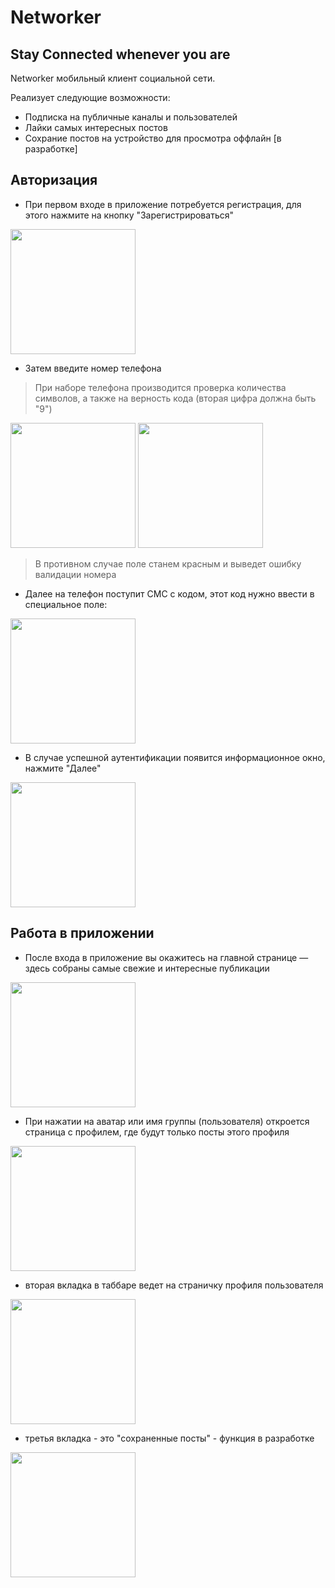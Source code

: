 # Networker
## Stay Connected whenever you are

Networker мобильный клиент социальной сети.

Реализует следующие возможности:
- Подписка на публичные каналы и пользователей
- Лайки самых интересных постов
- Сохрание постов на устройство для просмотра оффлайн [в разработке]

## Авторизация

- При первом входе в приложение потребуется регистрация, для этого нажмите на кнопку "Зарегистрироваться"
<img src="https://i.ibb.co/qxpQxML/Simulator-Screen-Shot-i-Phone-13-mini-2021-11-15-at-21-04-43.png" width="200" />

- Затем введите номер телефона
> При наборе телефона производится проверка количества символов, а также на верность кода (вторая цифра должна быть "9") 
> 
<img src="https://i.ibb.co/XJT0hgf/Simulator-Screen-Shot-i-Phone-13-mini-2021-11-15-at-21-04-50.png" width="200" /> <img src="https://i.ibb.co/YZT4kng/Simulator-Screen-Shot-i-Phone-13-mini-2021-11-15-at-21-44-56.png" width="200" />  
> В противном случае поле станем красным и выведет ошибку валидации номера

- Далее на телефон поступит СМС с кодом, этот код нужно ввести в специальное поле:
<img src="https://i.ibb.co/NSVwSH2/Simulator-Screen-Shot-i-Phone-13-mini-2021-11-15-at-21-05-07.png" width="200" />

- В случае успешной аутентификации появится информационное окно, нажмите "Далее"
<img src="https://i.ibb.co/qn6M6Cc/Simulator-Screen-Shot-i-Phone-13-mini-2021-11-15-at-21-05-25.png" width="200" />

## Работа в приложении

- После входа в приложение вы окажитесь на главной странице — здесь собраны самые свежие и интересные публикации
<img src="https://i.ibb.co/9b2VHq0/Simulator-Screen-Shot-i-Phone-13-mini-2021-11-15-at-21-05-35.png" width="200" />

- При нажатии на аватар или имя группы (пользователя) откроется страница с профилем, где будут только посты этого профиля
<img src="https://i.ibb.co/b5hMjYc/Simulator-Screen-Shot-i-Phone-13-mini-2021-11-15-at-21-05-47.png" width="200" />

- вторая вкладка в таббаре ведет на страничку профиля пользователя
<img src="https://i.ibb.co/XtFkCNT/Simulator-Screen-Shot-i-Phone-13-mini-2021-11-15-at-21-05-55.png" width="200" />

- третья вкладка - это "сохраненные посты" - функция в разработке
<img src="https://i.ibb.co/j56z77v/Simulator-Screen-Shot-i-Phone-13-mini-2021-11-15-at-21-06-01.png" width="200" />


